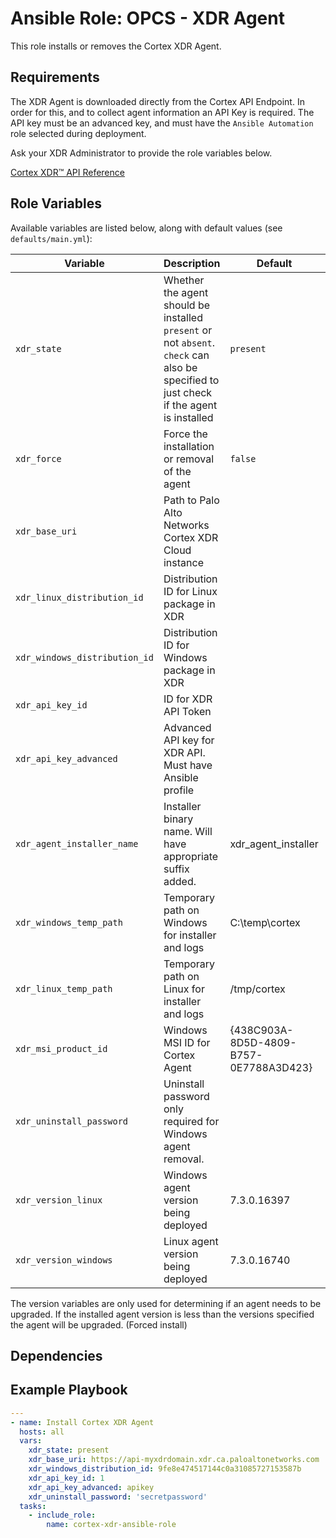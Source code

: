 # Ansible Role: OPCS - XDR Agent
This role installs or removes the Cortex XDR Agent.

## Requirements

The XDR Agent is downloaded directly from the Cortex API Endpoint. In order for this, and to collect agent information an API Key is required. 
The API key must be an advanced key, and must have the `Ansible Automation` role selected during deployment.

Ask your XDR Administrator to provide the role variables below. 

[Cortex XDR™ API Reference](https://docs.paloaltonetworks.com/cortex/cortex-xdr/cortex-xdr-api.html)

## Role Variables

Available variables are listed below, along with default values (see `defaults/main.yml`):

| Variable     | Description                                                                                                                             | Default   | Required |
| ------------ | --------------------------------------------------------------------------------------------------------------------------------------- | --------- | ------------ |
| `xdr_state` | Whether the agent should be installed `present` or not `absent`. `check` can also be specified to just check if the agent is installed | `present` | N |
| `xdr_force` | Force the installation or removal of the agent                                                                                         | `false`   | N  |
| `xdr_base_uri` | Path to Palo Alto Networks Cortex XDR Cloud instance |  | Y |
| `xdr_linux_distribution_id` | Distribution ID for Linux package in XDR |  | Y |
| `xdr_windows_distribution_id` | Distribution ID for Windows package in XDR |  | Y |
| `xdr_api_key_id` | ID for XDR API Token |  | Y |
| `xdr_api_key_advanced` | Advanced API key for XDR API. Must have Ansible profile |  | Y |
| `xdr_agent_installer_name` | Installer binary name. Will have appropriate suffix added. | xdr_agent_installer | N |
| `xdr_windows_temp_path` | Temporary path on Windows for installer and logs | C:\temp\cortex | N |
| `xdr_linux_temp_path` | Temporary path on Linux for installer and logs | /tmp/cortex | N |
| `xdr_msi_product_id` | Windows MSI ID for Cortex Agent | {438C903A-8D5D-4809-B757-0E7788A3D423} | N |
| `xdr_uninstall_password` | Uninstall password only required for Windows agent removal. |  | ? |
| `xdr_version_linux` | Windows agent version being deployed | 7.3.0.16397 | N |
| `xdr_version_windows` | Linux agent version being deployed | 7.3.0.16740 | N |

The version variables are only used for determining if an agent needs to be upgraded. If the installed agent version is less than the versions specified the agent will be upgraded. (Forced install)

## Dependencies

## Example Playbook

```yaml
---
- name: Install Cortex XDR Agent
  hosts: all
  vars:
    xdr_state: present
    xdr_base_uri: https://api-myxdrdomain.xdr.ca.paloaltonetworks.com
    xdr_windows_distribution_id: 9fe8e474517144c0a31085727153587b
    xdr_api_key_id: 1
    xdr_api_key_advanced: apikey
    xdr_uninstall_password: 'secretpassword'
  tasks:
    - include_role: 
        name: cortex-xdr-ansible-role
        
```

